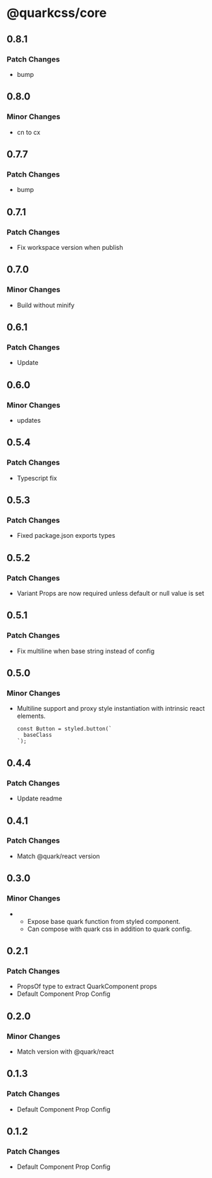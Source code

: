 # @quarkcss/core

## 0.8.1

### Patch Changes

- bump

## 0.8.0

### Minor Changes

- cn to cx

## 0.7.7

### Patch Changes

- bump

## 0.7.1

### Patch Changes

- Fix workspace version when publish

## 0.7.0

### Minor Changes

- Build without minify

## 0.6.1

### Patch Changes

- Update

## 0.6.0

### Minor Changes

- updates

## 0.5.4

### Patch Changes

- Typescript fix

## 0.5.3

### Patch Changes

- Fixed package.json exports types

## 0.5.2

### Patch Changes

- Variant Props are now required unless default or null value is set

## 0.5.1

### Patch Changes

- Fix multiline when base string instead of config

## 0.5.0

### Minor Changes

- Multiline support and proxy style instantiation with intrinsic react elements.
  ```tsx
  const Button = styled.button(`
    baseClass
  `);
  ```

## 0.4.4

### Patch Changes

- Update readme

## 0.4.1

### Patch Changes

- Match @quark/react version

## 0.3.0

### Minor Changes

- - Expose base quark function from styled component.
  - Can compose with quark css in addition to quark config.

## 0.2.1

### Patch Changes

- PropsOf type to extract QuarkComponent props
- Default Component Prop Config

## 0.2.0

### Minor Changes

- Match version with @quark/react

## 0.1.3

### Patch Changes

- Default Component Prop Config

## 0.1.2

### Patch Changes

- Default Component Prop Config
